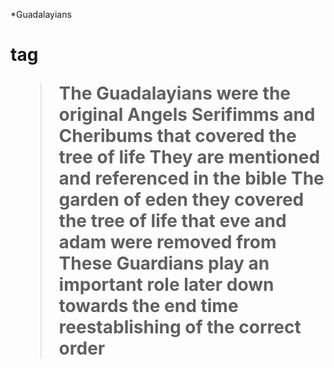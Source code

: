 *Guadalayians<h1>tag


>The Guadalayians were the original Angels Serifimms and Cheribums that covered the tree of life
>They are mentioned and referenced in the bible The garden of eden they covered the tree of life that eve and adam were removed from
>These Guardians play an important role later down towards the end time reestablishing of the correct order

